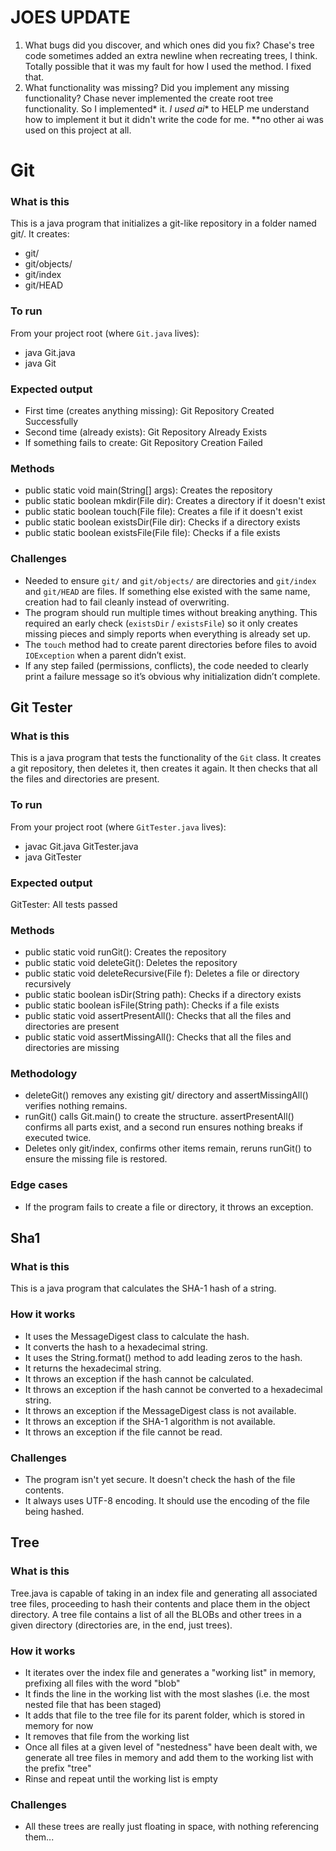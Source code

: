 # JOES UPDATE

1. What bugs did you discover, and which ones did you fix?
    Chase's tree code sometimes added an extra newline when recreating trees, I think. Totally possible that it was my fault for how I used the method. I fixed that.
2. What functionality was missing? Did you implement any missing functionality?
    Chase never implemented the create root tree functionality. So I implemented* it.
    *I used ai** to HELP me understand how to implement it but it didn't write the code for me.
    **no other ai was used on this project at all. 

# Git

### What is this

This is a java program that initializes a git-like repository in a folder named git/. It creates:

- git/
- git/objects/
- git/index
- git/HEAD

### To run

From your project root (where `Git.java` lives):

- java Git.java
- java Git

### Expected output

- First time (creates anything missing): Git Repository Created Successfully
- Second time (already exists): Git Repository Already Exists
- If something fails to create: Git Repository Creation Failed

### Methods

- public static void main(String[] args): Creates the repository
- public static boolean mkdir(File dir): Creates a directory if it doesn't exist
- public static boolean touch(File file): Creates a file if it doesn't exist
- public static boolean existsDir(File dir): Checks if a directory exists
- public static boolean existsFile(File file): Checks if a file exists

### Challenges

- Needed to ensure `git/` and `git/objects/` are directories and `git/index` and `git/HEAD` are files. If something else existed with the same name, creation had to fail cleanly instead of overwriting.
- The program should run multiple times without breaking anything. This required an early check (`existsDir` / `existsFile`) so it only creates missing pieces and simply reports when everything is already set up.
- The `touch` method had to create parent directories before files to avoid `IOException` when a parent didn’t exist.
- If any step failed (permissions, conflicts), the code needed to clearly print a failure message so it’s obvious why initialization didn’t complete.

## Git Tester

### What is this

This is a java program that tests the functionality of the `Git` class. It creates a git repository, then deletes it, then creates it again. It then checks that all the files and directories are present.

### To run

From your project root (where `GitTester.java` lives):
- javac Git.java GitTester.java
- java GitTester

### Expected output

GitTester: All tests passed

### Methods
- public static void runGit(): Creates the repository
- public static void deleteGit(): Deletes the repository
- public static void deleteRecursive(File f): Deletes a file or directory recursively
- public static boolean isDir(String path): Checks if a directory exists
- public static boolean isFile(String path): Checks if a file exists
- public static void assertPresentAll(): Checks that all the files and directories are present
- public static void assertMissingAll(): Checks that all the files and directories are missing

### Methodology
- deleteGit() removes any existing git/ directory and assertMissingAll() verifies nothing remains.
- runGit() calls Git.main() to create the structure. assertPresentAll() confirms all parts exist, and a second run ensures nothing breaks if executed twice.
- Deletes only git/index, confirms other items remain, reruns runGit() to ensure the missing file is restored.

### Edge cases
- If the program fails to create a file or directory, it throws an exception.

## Sha1

### What is this

This is a java program that calculates the SHA-1 hash of a string.

### How it works

- It uses the MessageDigest class to calculate the hash.
- It converts the hash to a hexadecimal string.
- It uses the String.format() method to add leading zeros to the hash.
- It returns the hexadecimal string.
- It throws an exception if the hash cannot be calculated.
- It throws an exception if the hash cannot be converted to a hexadecimal string.
- It throws an exception if the MessageDigest class is not available.
- It throws an exception if the SHA-1 algorithm is not available.
- It throws an exception if the file cannot be read.

### Challenges

- The program isn't yet secure. It doesn't check the hash of the file contents.
- It always uses UTF-8 encoding. It should use the encoding of the file being hashed.

## Tree

### What is this

Tree.java is capable of taking in an index file and generating all associated tree files, proceeding to hash their contents and place them in the object directory. A tree file contains a list of all the BLOBs and other trees in a given directory (directories are, in the end, just trees).

### How it works

- It iterates over the index file and generates a "working list" in memory, prefixing all files with the word "blob"
- It finds the line in the working list with the most slashes (i.e. the most nested file that has been staged)
- It adds that file to the tree file for its parent folder, which is stored in memory for now
- It removes that file from the working list
- Once all files at a given level of "nestedness" have been dealt with, we generate all tree files in memory and add them to the working list with the prefix "tree"
- Rinse and repeat until the working list is empty

### Challenges

- All these trees are really just floating in space, with nothing referencing them...
